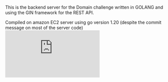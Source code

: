 This is the backend server for the Domain challenge written in GOLANG and using the GIN framework for the REST API.

Compiled on amazon EC2 server using go version 1.20 (despite the commit message on most of the server code)
![](https://adamhayeschess.s3.us-east-2.amazonaws.com/ChessAppTrafficDiagram.pdf)
